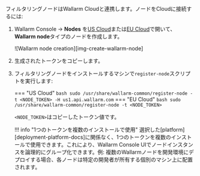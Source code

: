 フィルタリングノードはWallarm Cloudと連携します。ノードをCloudに接続するには:

1. Wallarm Console → **Nodes** を[US Cloud](https://us1.my.wallarm.com/nodes)または[EU Cloud](https://my.wallarm.com/nodes)で開いて、**Wallarm node**タイプのノードを作成します。

    ![Wallarm node creation][img-create-wallarm-node]
1. 生成されたトークンをコピーします。
1. フィルタリングノードをインストールするマシンで`register-node`スクリプトを実行します:
    
    === "US Cloud"
        ``` bash
        sudo /usr/share/wallarm-common/register-node -t <NODE_TOKEN> -H us1.api.wallarm.com
        ```
    === "EU Cloud"
        ``` bash
        sudo /usr/share/wallarm-common/register-node -t <NODE_TOKEN>
        ```
    
    `<NODE_TOKEN>`はコピーしたトークン値です。

    !!! info "1つのトークンを複数のインストールで使用"
        選択した[platform][deployment-platform-docs]に関係なく、1つのトークンを複数のインストールで使用できます。これにより、Wallarm Console UIでノードインスタンスを論理的にグループ化できます。例: 複数のWallarmノードを開発環境にデプロイする場合、各ノードは特定の開発者が所有する個別のマシン上に配置されます。